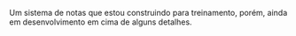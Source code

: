 Um sistema de notas que estou construindo para treinamento, porém, ainda em desenvolvimento em cima de alguns detalhes.